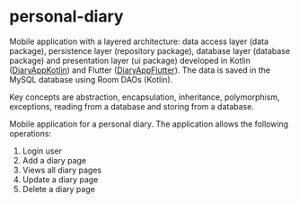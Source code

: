 # personal-diary

Mobile application with a layered architecture: data access layer (data package), persistence layer (repository package), database layer (database package) and presentation layer (ui package) developed in Kotlin ([DiaryAppKotlin](https://github.com/Iri25/ma-project-Iri25/tree/main/android)) and Flutter ([DiaryAppFlutter](https://github.com/Iri25/ma-project-Iri25/tree/main/flutter)). The data is saved in the MySQL database using Room DAOs (Kotlin).

Key concepts are abstraction, encapsulation, inheritance, polymorphism, exceptions, reading from a database and storing from a database.

Mobile application for a personal diary. The application allows the following operations:
1. Login user
2. Add a diary page
3. Views all diary pages
4. Update a diary page
5. Delete a diary page


